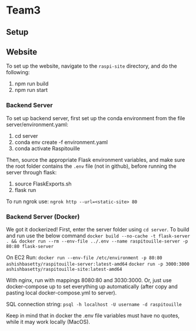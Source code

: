 # Team3

## Setup
## Website
To set up the website, navigate to the `raspi-site` directory, and do the following:
1) npm run build
2) npm run start

### Backend Server
To set up backend server, first set up the conda environment from the file server/environment.yaml:
1) cd server
2) conda env create -f environment.yaml
3) conda activate Raspitouille

Then, source the appropriate Flask environment variables, and make sure the root folder contains the `.env` file
(not in github), before running the server through flask:
1) source FlaskExports.sh
2) flask run

To run ngrok use:
`ngrok http --url=<static-site> 80`

### Backend Server (Docker)
We got it dockerized! First, enter the server folder using `cd server`. To build and run use the below command
`docker build --no-cache -t flask-server . && docker run --rm --env-file ../.env --name raspitouille-server -p 80:80 flask-server`

On EC2 Run:
`docker run --env-file /etc/environment -p 80:80 ashishbasetty/raspitouille-server:latest-amd64`
`docker run -p 3000:3000 ashishbasetty/raspitouille-site:latest-amd64`

With nginx, run with mappings 8080:80 and 3030:3000. Or, just use docker-compose up to set everything up automatically (after copy and pasting local docker-compose.yml to server).

SQL connection string: `psql -h localhost -U username -d raspitouille`

Keep in mind that in docker the .env file variables must have no quotes, while it may work locally (MacOS).